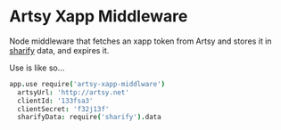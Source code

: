 # Artsy Xapp Middleware

Node middleware that fetches an xapp token from Artsy and stores it in [sharify](https://github.com/artsy/sharify) data, and expires it.

Use is like so...

````coffeescript
app.use require('artsy-xapp-middlware')
  artsyUrl: 'http://artsy.net'
  clientId: '133fsa3'
  clientSecret: 'f32j13f'
  sharifyData: require('sharify').data
````